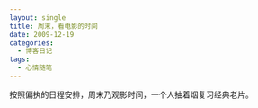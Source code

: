 ```yaml
---
layout: single
title: 周末，看电影的时间
date: 2009-12-19
categories:
  - 博客日记
tags:
  - 心情随笔
---
```


按照偏执的日程安排，周末乃观影时间，一个人抽着烟复习经典老片。
